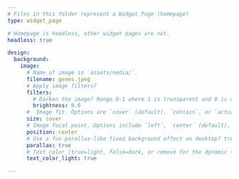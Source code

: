 ```yaml
---
# Files in this folder represent a Widget Page (homepage)
type: widget_page

# Homepage is headless, other widget pages are not.
headless: true

design:
  background:
    image:
      # Name of image in `assets/media/`.
      filename: genes.jpeg
      # Apply image filters?
      filters:
        # Darken the image? Range 0-1 where 1 is transparent and 0 is opaque.
        brightness: 0.6
      #  Image fit. Options are `cover` (default), `contain`, or `actual` size.
      size: cover
      # Image focal point. Options include `left`, `center` (default), or `right`.
      position: center
      # Use a fun parallax-like fixed background effect on desktop? true/false
      parallax: true
      # Text color (true=light, false=dark, or remove for the dynamic theme color).
      text_color_light: true

---
```


